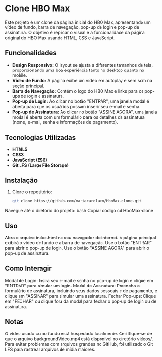 # Clone HBO Max

Este projeto é um clone da página inicial do HBO Max, apresentando um vídeo de fundo, barra de navegação, pop-up de login e pop-up de assinatura. O objetivo é replicar o visual e a funcionalidade da página original do HBO Max usando HTML, CSS e JavaScript.

## Funcionalidades

- **Design Responsivo:** O layout se ajusta a diferentes tamanhos de tela, proporcionando uma boa experiência tanto no desktop quanto no mobile.
- **Vídeo de Fundo:** A página exibe um vídeo em autoplay e sem som na seção principal.
- **Barra de Navegação:** Contém o logo do HBO Max e links para os pop-ups de login e assinatura.
- **Pop-up de Login:** Ao clicar no botão "ENTRAR", uma janela modal é aberta para que os usuários possam inserir seu e-mail e senha.
- **Pop-up de Assinatura:** Ao clicar no botão "ASSINE AGORA", uma janela modal é aberta com um formulário para os detalhes da assinatura (nome, e-mail, senha e informações de pagamento).

## Tecnologias Utilizadas

- **HTML5**
- **CSS3**
- **JavaScript (ES6)**
- **Git LFS (Large File Storage)**

## Instalação

1. Clone o repositório:
   ```bash
   git clone https://github.com/mariacarolarm/HboMax-clone.git
Navegue até o diretório do projeto:
bash
Copiar código
cd HboMax-clone

## Uso

Abra o arquivo index.html no seu navegador de internet.
A página principal exibirá o vídeo de fundo e a barra de navegação.
Use o botão "ENTRAR" para abrir o pop-up de login.
Use o botão "ASSINE AGORA" para abrir o pop-up de assinatura.

## Como Interagir

Modal de Login: Insira seu e-mail e senha no pop-up de login e clique em "ENTRAR" para simular um login.
Modal de Assinatura: Preencha o formulário de assinatura, incluindo seus dados pessoais e de pagamento, e clique em "ASSINAR" para simular uma assinatura.
Fechar Pop-ups: Clique em "FECHAR" ou clique fora da modal para fechar o pop-up de login ou de assinatura.

## Notas

O vídeo usado como fundo está hospedado localmente. Certifique-se de que o arquivo backgroundVideo.mp4 está disponível no diretório videos/.
Para evitar problemas com arquivos grandes no GitHub, foi utilizado o Git LFS para rastrear arquivos de mídia maiores.